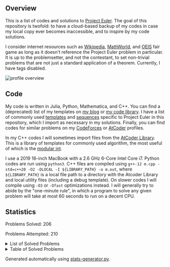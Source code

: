 ## Overview

This is a list of codes and solutions to [Project Euler](https://projecteuler.net/). The goal of this repository is twofold: to have a cloud-based backup of my codes in case my local copy ever becomes inaccessible, and to inspire by my code solutions. 

I consider internet resources such as [Wikipedia](https://en.wikipedia.org/wiki/Main_Page), [MathWorld](https://mathworld.wolfram.com/), and [OEIS](https://oeis.org/) fair game as long as it doesn't reference the Project Euler problem in particular. It is up to the problemsetter, and not the contestant, to set non-trivial problems that are not just a standard application of a theorem. Currently, I have tags disabled. 

![profile overview](https://projecteuler.net/profile/dutin.png)

## Code
My code is written in Julia, Python, Mathematica, and C++. You can find a (deprecated) list of my templates on [my blog](https://dustin-miao.github.io/) or [my code library](https://dustin-miao.github.io/library/). I have a list of commonly used [templates](library/templates) and [sequences](library/generators) specific to Project Euler in this repository, which I import as necessary in my solutions.  Finally, you can find codes for similar problems on my [CodeForces](https://codeforces.com/profile/dutin) or [AtCoder](https://atcoder.jp/users/dutinmeow) profiles. 

In my C++ codes I will sometimes import files from the [AtCoder Library](https://atcoder.github.io/ac-library/production/document_en/index.html). This is a library of templates for commonly used algorithm, the most useful of which is the [modular int](https://atcoder.github.io/ac-library/production/document_en/modint.html). 

I use a 2019 16-inch MacBook with a 2.6 GHz 6-Core Intel Core i7. Python codes are run using `python3`. C++ files are  compiled using `g++-12 m.cpp -std=c++20 -O2 -DLOCAL -I ${LIBRARY_PATH} -o m.out`, where `${LIBRARY_PATH}` is a local file path to a directory with the Atcoder Library and local utility files (including a debug template). On slower codes I will compile using `-O3` or `-Ofast` optimizations instead. I will generally try to abide by the "one-minute rule", in which a program to solve any given problem will take at most 60 seconds to run on a decent CPU. 

## Statistics


Problems Solved: 206

Problems Attempted: 210

<details><summary>List of Solved Problems</summary>

- [1: Multiples of 3 or 5](problems/0001-multiples-of-3-or-5)
- [2: Even fibonacci numbers](problems/0002-even-fibonacci-numbers)
- [3: Largest prime factor](problems/0003-largest-prime-factor)
- [4: Largest palindrome product](problems/0004-largest-palindrome-product)
- [5: Smallest multiple](problems/0005-smallest-multiple)
- [6: Sum square difference](problems/0006-sum-square-difference)
- [7: 10001st prime](problems/0007-10001st-prime)
- [8: Largest product in a series](problems/0008-largest-product-in-a-series)
- [9: Special pythagorean triple](problems/0009-special-pythagorean-triple)
- [10: Summation of primes](problems/0010-summation-of-primes)
- [11: Largest product in a grid](problems/0011-largest-product-in-a-grid)
- [12: Highly divisible triangular number](problems/0012-highly-divisible-triangular-number)
- [13: Large sum](problems/0013-large-sum)
- [14: Longest collatz sequence](problems/0014-longest-collatz-sequence)
- [15: Lattice paths](problems/0015-lattice-paths)
- [16: Power digit sum](problems/0016-power-digit-sum)
- [17: Number letter counts](problems/0017-number-letter-counts)
- [18: Maximum path sum I](problems/0018-maximum-path-sum-i)
- [19: Counting sundays](problems/0019-counting-sundays)
- [20: Factorial digit sum](problems/0020-factorial-digit-sum)
- [21: Amicable numbers](problems/0021-amicable-numbers)
- [22: Names score](problems/0022-names-score)
- [23: Non abundant sums](problems/0023-non-abundant-sums)
- [24: Lexicographic permutations](problems/0024-lexicographic-permutations)
- [25: 1000 digit fibonacci number](problems/0025-1000-digit-fibonacci-number)
- [26: Reciprocal cycles](problems/0026-reciprocal-cycles)
- [27: Quadratic primes](problems/0027-quadratic-primes)
- [28: Number spiral diagonals](problems/0028-number-spiral-diagonals)
- [29: Distinct powers](problems/0029-distinct-powers)
- [30: Digit fifth powers](problems/0030-digit-fifth-powers)
- [31: Coin sums](problems/0031-coin-sums)
- [32: Pandigital products](problems/0032-pandigital-products)
- [33: Digit cancelling fractions](problems/0033-digit-cancelling-fractions)
- [34: Digit factorials](problems/0034-digit-factorials)
- [35: Circular primes](problems/0035-circular-primes)
- [36: Double base polindrome](problems/0036-double-base-polindrome)
- [37: Truncatable primes](problems/0037-truncatable-primes)
- [38: Pandigital multiples](problems/0038-pandigital-multiples)
- [39: Integer right triangles](problems/0039-integer-right-triangles)
- [40: Champernownes constant](problems/0040-champernownes-constant)
- [41: Pandigital prime](problems/0041-pandigital-prime)
- [42: Coded triangle numbers](problems/0042-coded-triangle-numbers)
- [43: Sub string divisibility](problems/0043-sub-string-divisibility)
- [44: Pentagon numbers](problems/0044-pentagon-numbers)
- [45: Triangular pentagonal and hexagonal](problems/0045-triangular-pentagonal-and-hexagonal)
- [46: Goldbacks other conjecture](problems/0046-goldbacks-other-conjecture)
- [47: Distinct prime factors](problems/0047-distinct-prime-factors)
- [48: Self powers](problems/0048-self-powers)
- [49: Prime permutations](problems/0049-prime-permutations)
- [50: Consecutive prime sum](problems/0050-consecutive-prime-sum)
- [51: Prime digit replacements](problems/0051-prime-digit-replacements)
- [52: Permuted multiples](problems/0052-permuted-multiples)
- [53: Combinatoric selections](problems/0053-combinatoric-selections)
- [54: Poker hands](problems/0054-poker-hands)
- [55: Lychrel numbers](problems/0055-lychrel-numbers)
- [56: Powerful digit sum](problems/0056-powerful-digit-sum)
- [57: Square roots convergents](problems/0057-square-roots-convergents)
- [58: Spiral primes](problems/0058-spiral-primes)
- [59: Xor decryption](problems/0059-xor-decryption)
- [60: Prime pair sets](problems/0060-prime-pair-sets)
- [61: Cyclical figurate numbers](problems/0061-cyclical-figurate-numbers)
- [62: Cubic permutations](problems/0062-cubic-permutations)
- [63: Powerful digits count](problems/0063-powerful-digits-count)
- [64: Odd period square roots](problems/0064-odd-period-square-roots)
- [65: Convergents of e](problems/0065-convergents-of-e)
- [66: Diophantine equation](problems/0066-diophantine-equation)
- [67: Maximum path sum II](problems/0067-maximum-path-sum-ii)
- [68: Magic 5 gon ring](problems/0068-magic-5-gon-ring)
- [69: Totient maximum](problems/0069-totient-maximum)
- [70: Totient permutation](problems/0070-totient-permutation)
- [71: Ordered fractions](problems/0071-ordered-fractions)
- [72: Counting fractions](problems/0072-counting-fractions)
- [73: Counting fractions in a range](problems/0073-counting-fractions-in-a-range)
- [74: Digit factorial chains](problems/0074-digit-factorial-chains)
- [75: Singular integer right triangles](problems/0075-singular-integer-right-triangles)
- [76: Counting summations](problems/0076-counting-summations)
- [77: Prime summations](problems/0077-prime-summations)
- [78: Coin partitions](problems/0078-coin-partitions)
- [79: Password derivation](problems/0079-password-derivation)
- [80: Square root digital expansion](problems/0080-square-root-digital-expansion)
- [81: Path sum two ways](problems/0081-path-sum-two-ways)
- [82: Path sum three ways](problems/0082-path-sum-three-ways)
- [83: Path sum four ways](problems/0083-path-sum-four-ways)
- [85: Counting rectangles](problems/0085-counting-rectangles)
- [86: Cuboid route](problems/0086-cuboid-route)
- [87: Prime power triples](problems/0087-prime-power-triples)
- [89: Roman numerals](problems/0089-roman-numerals)
- [90: Cube digit pairs](problems/0090-cube-digit-pairs)
- [91: Right triangles with integer coordinates](problems/0091-right-triangles-with-integer-coordinates)
- [92: Square digit chains](problems/0092-square-digit-chains)
- [93: Arithmetic expressions](problems/0093-arithmetic-expressions)
- [94: Almost equilateral triangles](problems/0094-almost-equilateral-triangles)
- [95: Amicable chains](problems/0095-amicable-chains)
- [96: Su doku](problems/0096-su-doku)
- [97: Large non mersenne prime](problems/0097-large-non-mersenne-prime)
- [99: Largest exponential](problems/0099-largest-exponential)
- [100: Arranged probability](problems/0100-arranged-probability)
- [101: Optimum polynomial](problems/0101-optimum-polynomial)
- [102: Triangle containment](problems/0102-triangle-containment)
- [103: Special subset sums optimum](problems/0103-special-subset-sums-optimum)
- [104: Pandigital fibonacci ends](problems/0104-pandigital-fibonacci-ends)
- [105: Special subset sum testing](problems/0105-special-subset-sum-testing)
- [107: Minimal network](problems/0107-minimal-network)
- [108: Diophantine reciprocals I](problems/0108-diophantine-reciprocals-i)
- [110: Diophantine reciprocals II](problems/0110-diophantine-reciprocals-ii)
- [112: Bouncy numbers](problems/0112-bouncy-numbers)
- [113: Non bouncy numbers](problems/0113-non-bouncy-numbers)
- [114: Counting block combinations I](problems/0114-counting-block-combinations-i)
- [115: Counting block combinations II](problems/0115-counting-block-combinations-ii)
- [116: Red green or blue tiles](problems/0116-red-green-or-blue-tiles)
- [117: Red green and blue tiles](problems/0117-red-green-and-blue-tiles)
- [119: Digit power sum](problems/0119-digit-power-sum)
- [120: Square remainders](problems/0120-square-remainders)
- [121: Disc game prize fund](problems/0121-disc-game-prize-fund)
- [122: Efficient exponentiation](problems/0122-efficient-exponentiation)
- [123: Prime square remainders](problems/0123-prime-square-remainders)
- [124: Ordered radicals](problems/0124-ordered-radicals)
- [125: Palindromic sums](problems/0125-palindromic-sums)
- [131: Prime cube partnership](problems/0131-prime-cube-partnership)
- [132: Large repunit factors](problems/0132-large-repunit-factors)
- [133: Repunit nonfactors](problems/0133-repunit-nonfactors)
- [134: Prime pair connection](problems/0134-prime-pair-connection)
- [135: Same differences](problems/0135-same-differences)
- [136: Singleton difference](problems/0136-singleton-difference)
- [142: Perfect square collection](problems/0142-perfect-square-collection)
- [145: How many reversible numbers are there below one billion](problems/0145-how-many-reversible-numbers-are-there-below-one-billion)
- [146: Investigating a prime pattern](problems/0146-investigating-a-prime-pattern)
- [148: Exploring pascals triangle](problems/0148-exploring-pascals-triangle)
- [149: Searching for a maximum sum subsequence](problems/0149-searching-for-a-maximum-sum-subsequence)
- [150: Searching a triangular array for a sub triangle having minimum sum](problems/0150-searching-a-triangular-array-for-a-sub-triangle-having-minimum-sum)
- [152: Writing 1 2 as a sum of inverse squares](problems/0152-writing-1-2-as-a-sum-of-inverse-squares)
- [158: Exploring strings for which only one character comes lexicographically after its neighbor to the left](problems/0158-exploring-strings-for-which-only-one-character-comes-lexicographically-after-its-neighbor-to-the-left)
- [164: Numbers for which no three consecutive digits have a sum greater than a given value](problems/0164-numbers-for-which-no-three-consecutive-digits-have-a-sum-greater-than-a-given-value)
- [172: Investigating numbers with few repeated digits](problems/0172-investigating-numbers-with-few-repeated-digits)
- [173: Using up to one million tiles how many different hollow square laminae can be formed](problems/0173-using-up-to-one-million-tiles-how-many-different-hollow-square-laminae-can-be-formed)
- [174: Counting the number of hollow square laminae that can form one two three distinct arrangements](problems/0174-counting-the-number-of-hollow-square-laminae-that-can-form-one-two-three-distinct-arrangements)
- [178: Step numbers](problems/0178-step-numbers)
- [179: Consecutive positive divisors](problems/0179-consecutive-positive-divisors)
- [181: Investigating in how many ways objects of two different colors can be grouped](problems/0181-investigating-in-how-many-ways-objects-of-two-different-colors-can-be-grouped)
- [183: Maximum product of parts](problems/0183-maximum-product-of-parts)
- [185: Number mind](problems/0185-number-mind)
- [186: Connectedness of a network](problems/0186-connectedness-of-a-network)
- [187: Semiprimes](problems/0187-semiprimes)
- [188: The hyperexponentiation of a number](problems/0188-the-hyperexponentiation-of-a-number)
- [189: Tri colouring a triangular grid](problems/0189-tri-colouring-a-triangular-grid)
- [190: Maximising a weighted product](problems/0190-maximising-a-weighted-product)
- [191: Prize strings](problems/0191-prize-strings)
- [193: Squarefree numbers](problems/0193-squarefree-numbers)
- [197: Investigating the behavior of a recursively defined sequence](problems/0197-investigating-the-behavior-of-a-recursively-defined-sequence)
- [201: Subsets with a unique sum](problems/0201-subsets-with-a-unique-sum)
- [203: Squarefree binomial coefficients](problems/0203-squarefree-binomial-coefficients)
- [204: Generalised hamming numbers](problems/0204-generalised-hamming-numbers)
- [205: Dice game](problems/0205-dice-game)
- [206: Concealed square](problems/0206-concealed-square)
- [211: Divisor square sum](problems/0211-divisor-square-sum)
- [214: Totient chains](problems/0214-totient-chains)
- [218: Perfect right angled triangles](problems/0218-perfect-right-angled-triangles)
- [230: Fibonacci words](problems/0230-fibonacci-words)
- [235: An arithmetic geometric sequence](problems/0235-an-arithmetic-geometric-sequence)
- [243: Resilience](problems/0243-resilience)
- [249: Prime subset sums](problems/0249-prime-subset-sums)
- [258: A lagged fibonacci sequence](problems/0258-a-lagged-fibonacci-sequence)
- [259: Reachable numbers](problems/0259-reachable-numbers)
- [260: Stone game](problems/0260-stone-game)
- [266: Pseudo square root](problems/0266-pseudo-square-root)
- [267: Billionaire](problems/0267-billionaire)
- [291: Panaitopol primes](problems/0291-panaitopol-primes)
- [293: Pseudo fortunate numbers](problems/0293-pseudo-fortunate-numbers)
- [294: Sum of digits experience 23](problems/0294-sum-of-digits-experience-23)
- [301: Nim](problems/0301-nim)
- [303: Multiples with small digits](problems/0303-multiples-with-small-digits)
- [304: Primonacci](problems/0304-primonacci)
- [317: Firecracker](problems/0317-firecracker)
- [323: Bitwise or operations on random integers](problems/0323-bitwise-or-operations-on-random-integers)
- [324: Building a tower](problems/0324-building-a-tower)
- [329: Prime frog](problems/0329-prime-frog)
- [337: Totient squarestep sequence](problems/0337-totient-squarestep-sequence)
- [345: Matrix sum](problems/0345-matrix-sum)
- [351: Hexagonal orchards](problems/0351-hexagonal-orchards)
- [357: Prime generating integers](problems/0357-prime-generating-integers)
- [375: Minimum of subsequences](problems/0375-minimum-of-subsequences)
- [378: Triangle triples](problems/0378-triangle-triples)
- [381: Prime k factorial](problems/0381-prime-k-factorial)
- [387: Harshad numbers](problems/0387-harshad-numbers)
- [401: Sum of squares of divisors](problems/0401-sum-of-squares-of-divisors)
- [408: Admissible paths through a grid](problems/0408-admissible-paths-through-a-grid)
- [411: Uphill paths](problems/0411-uphill-paths)
- [429: Sum of squares of unitary divisors](problems/0429-sum-of-squares-of-unitary-divisors)
- [457: A polynomial modulo the square of a prime](problems/0457-a-polynomial-modulo-the-square-of-a-prime)
- [493: Under the rainbow](problems/0493-under-the-rainbow)
- [497: Drunken tower of hanoi](problems/0497-drunken-tower-of-hanoi)
- [500: Problem 500](problems/0500-problem-500)
- [504: Square on the inside](problems/0504-square-on-the-inside)
- [577: Counting hexigons](problems/0577-counting-hexigons)
- [587: Concave triangle](problems/0587-concave-triangle)
- [657: Incomplete words](problems/0657-incomplete-words)
- [686: Powers of two](problems/0686-powers-of-two)
- [700: Eulercoin](problems/0700-eulercoin)
- [710: One million members](problems/0710-one-million-members)
- [733: Ascending subsequences](problems/0733-ascending-subsequences)
- [743: Window into a matrix](problems/0743-window-into-a-matrix)
- [800: Hybrid integers](problems/0800-hybrid-integers)
- [808: Reversible prime squares](problems/0808-reversible-prime-squares)
- [816: Shortest distance among points](problems/0816-shortest-distance-among-points)
- [828: Numbers challenge](problems/0828-numbers-challenge)
- [836: A bold proposition](problems/0836-a-bold-proposition)
</details>

<details><summary>Table of Solved Problems</summary>

|<!---->|<!---->|<!---->|<!---->|<!---->|<!---->|<!---->|<!---->|<!---->|<!---->|
|:-----:|:-----:|:-----:|:-----:|:-----:|:-----:|:-----:|:-----:|:-----:|:-----:|
|[1](problems/0001-multiples-of-3-or-5)|[2](problems/0002-even-fibonacci-numbers)|[3](problems/0003-largest-prime-factor)|[4](problems/0004-largest-palindrome-product)|[5](problems/0005-smallest-multiple)|[6](problems/0006-sum-square-difference)|[7](problems/0007-10001st-prime)|[8](problems/0008-largest-product-in-a-series)|[9](problems/0009-special-pythagorean-triple)|[10](problems/0010-summation-of-primes)|
|[11](problems/0011-largest-product-in-a-grid)|[12](problems/0012-highly-divisible-triangular-number)|[13](problems/0013-large-sum)|[14](problems/0014-longest-collatz-sequence)|[15](problems/0015-lattice-paths)|[16](problems/0016-power-digit-sum)|[17](problems/0017-number-letter-counts)|[18](problems/0018-maximum-path-sum-i)|[19](problems/0019-counting-sundays)|[20](problems/0020-factorial-digit-sum)|
|[21](problems/0021-amicable-numbers)|[22](problems/0022-names-score)|[23](problems/0023-non-abundant-sums)|[24](problems/0024-lexicographic-permutations)|[25](problems/0025-1000-digit-fibonacci-number)|[26](problems/0026-reciprocal-cycles)|[27](problems/0027-quadratic-primes)|[28](problems/0028-number-spiral-diagonals)|[29](problems/0029-distinct-powers)|[30](problems/0030-digit-fifth-powers)|
|[31](problems/0031-coin-sums)|[32](problems/0032-pandigital-products)|[33](problems/0033-digit-cancelling-fractions)|[34](problems/0034-digit-factorials)|[35](problems/0035-circular-primes)|[36](problems/0036-double-base-polindrome)|[37](problems/0037-truncatable-primes)|[38](problems/0038-pandigital-multiples)|[39](problems/0039-integer-right-triangles)|[40](problems/0040-champernownes-constant)|
|[41](problems/0041-pandigital-prime)|[42](problems/0042-coded-triangle-numbers)|[43](problems/0043-sub-string-divisibility)|[44](problems/0044-pentagon-numbers)|[45](problems/0045-triangular-pentagonal-and-hexagonal)|[46](problems/0046-goldbacks-other-conjecture)|[47](problems/0047-distinct-prime-factors)|[48](problems/0048-self-powers)|[49](problems/0049-prime-permutations)|[50](problems/0050-consecutive-prime-sum)|
|[51](problems/0051-prime-digit-replacements)|[52](problems/0052-permuted-multiples)|[53](problems/0053-combinatoric-selections)|[54](problems/0054-poker-hands)|[55](problems/0055-lychrel-numbers)|[56](problems/0056-powerful-digit-sum)|[57](problems/0057-square-roots-convergents)|[58](problems/0058-spiral-primes)|[59](problems/0059-xor-decryption)|[60](problems/0060-prime-pair-sets)|
|[61](problems/0061-cyclical-figurate-numbers)|[62](problems/0062-cubic-permutations)|[63](problems/0063-powerful-digits-count)|[64](problems/0064-odd-period-square-roots)|[65](problems/0065-convergents-of-e)|[66](problems/0066-diophantine-equation)|[67](problems/0067-maximum-path-sum-ii)|[68](problems/0068-magic-5-gon-ring)|[69](problems/0069-totient-maximum)|[70](problems/0070-totient-permutation)|
|[71](problems/0071-ordered-fractions)|[72](problems/0072-counting-fractions)|[73](problems/0073-counting-fractions-in-a-range)|[74](problems/0074-digit-factorial-chains)|[75](problems/0075-singular-integer-right-triangles)|[76](problems/0076-counting-summations)|[77](problems/0077-prime-summations)|[78](problems/0078-coin-partitions)|[79](problems/0079-password-derivation)|[80](problems/0080-square-root-digital-expansion)|
|[81](problems/0081-path-sum-two-ways)|[82](problems/0082-path-sum-three-ways)|[83](problems/0083-path-sum-four-ways)||[85](problems/0085-counting-rectangles)|[86](problems/0086-cuboid-route)|[87](problems/0087-prime-power-triples)||[89](problems/0089-roman-numerals)|[90](problems/0090-cube-digit-pairs)|
|[91](problems/0091-right-triangles-with-integer-coordinates)|[92](problems/0092-square-digit-chains)|[93](problems/0093-arithmetic-expressions)|[94](problems/0094-almost-equilateral-triangles)|[95](problems/0095-amicable-chains)|[96](problems/0096-su-doku)|[97](problems/0097-large-non-mersenne-prime)||[99](problems/0099-largest-exponential)|[100](problems/0100-arranged-probability)|
|[101](problems/0101-optimum-polynomial)|[102](problems/0102-triangle-containment)|[103](problems/0103-special-subset-sums-optimum)|[104](problems/0104-pandigital-fibonacci-ends)|[105](problems/0105-special-subset-sum-testing)||[107](problems/0107-minimal-network)|[108](problems/0108-diophantine-reciprocals-i)||[110](problems/0110-diophantine-reciprocals-ii)|
||[112](problems/0112-bouncy-numbers)|[113](problems/0113-non-bouncy-numbers)|[114](problems/0114-counting-block-combinations-i)|[115](problems/0115-counting-block-combinations-ii)|[116](problems/0116-red-green-or-blue-tiles)|[117](problems/0117-red-green-and-blue-tiles)||[119](problems/0119-digit-power-sum)|[120](problems/0120-square-remainders)|
|[121](problems/0121-disc-game-prize-fund)|[122](problems/0122-efficient-exponentiation)|[123](problems/0123-prime-square-remainders)|[124](problems/0124-ordered-radicals)|[125](problems/0125-palindromic-sums)||||||
|[131](problems/0131-prime-cube-partnership)|[132](problems/0132-large-repunit-factors)|[133](problems/0133-repunit-nonfactors)|[134](problems/0134-prime-pair-connection)|[135](problems/0135-same-differences)|[136](problems/0136-singleton-difference)|||||
||[142](problems/0142-perfect-square-collection)|||[145](problems/0145-how-many-reversible-numbers-are-there-below-one-billion)|[146](problems/0146-investigating-a-prime-pattern)||[148](problems/0148-exploring-pascals-triangle)|[149](problems/0149-searching-for-a-maximum-sum-subsequence)|[150](problems/0150-searching-a-triangular-array-for-a-sub-triangle-having-minimum-sum)|
||[152](problems/0152-writing-1-2-as-a-sum-of-inverse-squares)||||||[158](problems/0158-exploring-strings-for-which-only-one-character-comes-lexicographically-after-its-neighbor-to-the-left)|||
||||[164](problems/0164-numbers-for-which-no-three-consecutive-digits-have-a-sum-greater-than-a-given-value)|||||||
||[172](problems/0172-investigating-numbers-with-few-repeated-digits)|[173](problems/0173-using-up-to-one-million-tiles-how-many-different-hollow-square-laminae-can-be-formed)|[174](problems/0174-counting-the-number-of-hollow-square-laminae-that-can-form-one-two-three-distinct-arrangements)||||[178](problems/0178-step-numbers)|[179](problems/0179-consecutive-positive-divisors)||
|[181](problems/0181-investigating-in-how-many-ways-objects-of-two-different-colors-can-be-grouped)||[183](problems/0183-maximum-product-of-parts)||[185](problems/0185-number-mind)|[186](problems/0186-connectedness-of-a-network)|[187](problems/0187-semiprimes)|[188](problems/0188-the-hyperexponentiation-of-a-number)|[189](problems/0189-tri-colouring-a-triangular-grid)|[190](problems/0190-maximising-a-weighted-product)|
|[191](problems/0191-prize-strings)||[193](problems/0193-squarefree-numbers)||||[197](problems/0197-investigating-the-behavior-of-a-recursively-defined-sequence)||||
|[201](problems/0201-subsets-with-a-unique-sum)||[203](problems/0203-squarefree-binomial-coefficients)|[204](problems/0204-generalised-hamming-numbers)|[205](problems/0205-dice-game)|[206](problems/0206-concealed-square)|||||
|[211](problems/0211-divisor-square-sum)|||[214](problems/0214-totient-chains)||||[218](problems/0218-perfect-right-angled-triangles)|||
||||||||||[230](problems/0230-fibonacci-words)|
|||||[235](problems/0235-an-arithmetic-geometric-sequence)||||||
|||[243](problems/0243-resilience)||||||[249](problems/0249-prime-subset-sums)||
||||||||[258](problems/0258-a-lagged-fibonacci-sequence)|[259](problems/0259-reachable-numbers)|[260](problems/0260-stone-game)|
||||||[266](problems/0266-pseudo-square-root)|[267](problems/0267-billionaire)||||
||||||||||<br>|
||||||||||<br>|
|[291](problems/0291-panaitopol-primes)||[293](problems/0293-pseudo-fortunate-numbers)|[294](problems/0294-sum-of-digits-experience-23)|||||||
|[301](problems/0301-nim)||[303](problems/0303-multiples-with-small-digits)|[304](problems/0304-primonacci)|||||||
|||||||[317](problems/0317-firecracker)||||
|||[323](problems/0323-bitwise-or-operations-on-random-integers)|[324](problems/0324-building-a-tower)|||||[329](problems/0329-prime-frog)||
|||||||[337](problems/0337-totient-squarestep-sequence)||||
|||||[345](problems/0345-matrix-sum)||||||
|[351](problems/0351-hexagonal-orchards)||||||[357](problems/0357-prime-generating-integers)||||
||||||||||<br>|
|||||[375](problems/0375-minimum-of-subsequences)|||[378](problems/0378-triangle-triples)|||
|[381](problems/0381-prime-k-factorial)||||||[387](problems/0387-harshad-numbers)||||
||||||||||<br>|
|[401](problems/0401-sum-of-squares-of-divisors)|||||||[408](problems/0408-admissible-paths-through-a-grid)|||
|[411](problems/0411-uphill-paths)||||||||||
|||||||||[429](problems/0429-sum-of-squares-of-unitary-divisors)||
||||||||||<br>|
||||||||||<br>|
|||||||[457](problems/0457-a-polynomial-modulo-the-square-of-a-prime)||||
||||||||||<br>|
||||||||||<br>|
||||||||||<br>|
|||[493](problems/0493-under-the-rainbow)||||[497](problems/0497-drunken-tower-of-hanoi)|||[500](problems/0500-problem-500)|
||||[504](problems/0504-square-on-the-inside)|||||||
||||||||||<br>|
||||||||||<br>|
||||||||||<br>|
||||||||||<br>|
||||||||||<br>|
||||||||||<br>|
|||||||[577](problems/0577-counting-hexigons)||||
|||||||[587](problems/0587-concave-triangle)||||
||||||||||<br>|
||||||||||<br>|
||||||||||<br>|
||||||||||<br>|
||||||||||<br>|
||||||||||<br>|
|||||||[657](problems/0657-incomplete-words)||||
||||||||||<br>|
||||||||||<br>|
||||||[686](problems/0686-powers-of-two)|||||
||||||||||[700](problems/0700-eulercoin)|
||||||||||[710](problems/0710-one-million-members)|
||||||||||<br>|
||||||||||<br>|
|||[733](problems/0733-ascending-subsequences)||||||||
|||[743](problems/0743-window-into-a-matrix)||||||||
||||||||||<br>|
||||||||||<br>|
||||||||||<br>|
||||||||||<br>|
||||||||||[800](problems/0800-hybrid-integers)|
||||||||[808](problems/0808-reversible-prime-squares)|||
||||||[816](problems/0816-shortest-distance-among-points)|||||
||||||||[828](problems/0828-numbers-challenge)|||
||||||[836](problems/0836-a-bold-proposition)|||||
||||||||||<br>|
</details>


Generated automatically using [stats-generator.py](util/stats-generator.py). 

